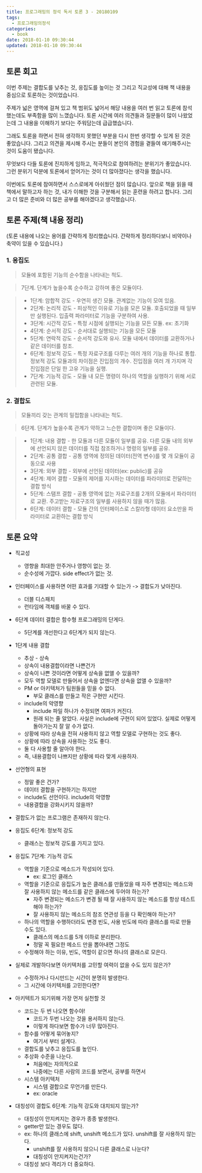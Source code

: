 ```yaml
---
title: 프로그래밍의 정석 독서 토론 3 - 20180109
tags:
  - 프로그래밍의정석
categories:
  - book
date: 2018-01-10 09:30:44
updated: 2018-01-10 09:30:44
---
```


## 토론 회고
이번 주제는 결합도를 낮추는 것, 응집도를 높이는 것 그리고 직교성에 대해 책 내용을 중심으로 토론하는 것이었습니다.

주제가 넓은 영역에 걸쳐 있고 책 범위도 넓어서 해당 내용을 여러 번 읽고 토론에 참석했는데도 부족함을 많이 느꼈습니다. 토론 시간에 여러 의견들과 질문들이 많이 나왔었는데 그 내용을 이해하기 보다는 주워담는데 급급했습니다.

그래도 토론을 하면서 전혀 생각하지 못했던 부분을 다시 한번 생각할 수 있게 된 것은 좋았습니다. 그리고 의견을 제시해 주시는 분들이 본인의 경험을 곁들여 얘기해주시는 것이 도움이 됐습니다.

무엇보다 다들 토론에 진지하게 임하고, 적극적으로 참여하려는 분위기가 좋았습니다. 그런 분위기 덕분에 토론에서 얻어가는 것이 더 많아졌다는 생각을 했습니다.

이번에도 토론에 참여하면서 스스로에게 아쉬웠던 점이 많습니다. 앞으로 책을 읽을 때 책에서 말하고자 하는 것, 내가 이해한 것을 구분해서 읽는 훈련을 하려고 합니다. 그리고 더 많은 준비와 더 많은 공부를 해야겠다고 생각했습니다.

## 토론 주제(책 내용 정리)
(토론 내용에 나오는 용어를 간략하게 정리했습니다. 간략하게 정리하다보니 비약이나 축약이 있을 수 있습니다.)

### 1. 응집도
> 모듈에 포함된 기능의 순수함을 나타내는 척도.

> 7단계. 단계가 높을수록 순수하고 강하며 좋은 모듈이다.

> * 1단계: 암합적 강도 - 우연히 생긴 모듈. 관계없는 기능이 모여 있음.
> * 2단계: 논리적 강도 - 피상적인 이유로 기능을 모은 모듈. 호출되었을 때 일부만 실행된다. 입출력 파라미터로 기능을 구분하여 사용.
> * 3단계: 시간적 강도 - 특정 시점에 실행되는 기능을 모든 모듈. ex: 초기화
> * 4단계: 순서적 강도 - 순서대로 실행되는 기능을 모든 모듈
> * 5단계: 연락적 강도 - 순서적 강도와 유사. 모듈 내에서 데이터를 교환하거나 같은 데이터를 참조.
> * 6단계: 정보적 강도 - 특정 자료구조를 다루는 여러 개의 기능을 하나로 통합. 정보적 강도 모듈과의 차이점은 진입점의 개수. 진입점을 여러 개 가지며 각 진입점은 단일 한 고유 기능을 실행.
> * 7단계: 기능적 강도 - 모듈 내 모든 명령이 하나의 역할을 실행하기 위해 서로 관련된 모듈.

### 2. 결합도
> 모듈끼리 갖는 관계의 밀접함을 나타내는 척도.

> 6단계. 단계가 높을수록 관계가 약하고 느슨한 결합이며 좋은 모듈이다. 

> * 1단계: 내용 결합 - 한 모듈과 다른 모듈이 일부를 공유. 다른 모듈 내의 외부에 선언되지 않은 데이터를 직접 참조하거나 명령의 일부를 공유.
> * 2단계: 공통 결합 - 공통 영역에 정의된 데이터(전역 변수)를 몇 개 모듈이 공동으로 사용
> * 3단계: 외부 결합 - 외부에 선언된 데이터(ex: public)를 공유
> * 4단계: 제어 결합 - 모듈의 제어를 지시하는 데이터를 파라미터로 전달하는 결합 방식
> * 5단계: 스탬프 결합 - 공통 영역에 없는 자료구조를 2개의 모듈에서 파라미터로 교환. 주고받는 자료구조의 일부를 사용하지 않을 때가 많음.
> * 6단계: 데이터 결합 - 모듈 간의 인터페이스로 스칼라형 데이터 요소만을 파라미터로 교환하는 결합 방식

## 토론 요약
* 직교성
    * 영향을 최대한 안주거나 영향이 없는 것.
    * 순수성에 가깝다. side effect가 없는 것.

* 인터페이스를 사용하면 어떤 효과를 기대할 수 있는가 -> 결합도가 낮아진다.
    * 더블 디스패치
    * 런타임에 객체를 바꿀 수 있다.

* 6단계 데이터 결합은 함수형 프로그래밍의 단게다.
    * 5단계를 개선한다고 6단계가 되지 않는다.

* 1단계 내용 결합
    * 추상 - 상속
    * 상속이 내용결합이라면 나쁜건가
    * 상속이 나쁜 것이라면 어떻게 상속을 없앨 수 있을까?
    * 모두 역할 모델로 만들어서 상속을 없엔다면 상속을 없앨 수 있을까?
    * PM or 아키텍처가 팀원들을 믿을 수 없다.
        * 부모 클래스를 만들고 작은 구현만 시킨다.
    * include의 악영향
        * include 파일 하나가 수정되면 여파가 커진다.
        * 원래 되는 줄 알았다. 사실은 include에 구현이 되어 있었다. 실제로 어떻게 돌아가는지 잘 알 수가 없다.
    * 상황에 따라 상속을 전혀 사용하지 않고 역할 모델로 구현하는 것도 좋다.
    * 상황에 따라 상속을 사용하는 것도 좋다.
    * 둘 다 사용할 줄 알아야 한다.
    * 즉, 내용결합이 나쁘지만 상황에 따라 맞게 사용하자.

* 선언형의 표현
    * 정말 좋은 건가?
    * 데이터 결합을 구현하기는 하지만
    * include도 선언이다. include의 악영향
    * 내용결합을 강화시키지 않을까?

* 결합도가 없는 프로그램은 존재하지 않는다.

* 응집도 6단계: 정보적 강도
    * 클래스는 정보적 강도를 가지고 있다.

* 응집도 7단계: 기능적 강도
    * 역할을 기준으로 메소드가 작성되어 있다.
        * ex: 로그인 클래스
    * 역할을 기준으로 응집도가 높은 클래스를 만들었을 때 자주 변경되는 메소드와 잘 사용하지 않는 메소드를 같은 클래스에 두어야 하는가?
        * 자주 변경되는 메소드가 변경 될 때 잘 사용하지 않는 메소드를 항상 테스트 해야 하는가?
        * 잘 사용하지 않는 메소드의 참조 연관성 등을 다 확인해야 하는가?
    * 하나의 역할을 수행하더라도 변경 빈도, 사용 빈도에 따라 클래스를 따로 만들 수도 있다.
        * 클래스의 메소드를 5개 이하로 분리한다.
        * 정말 꼭 필요한 메소드 만을 뽑아내면 그정도
    * 수정해야 하는 이유, 빈도, 역할이 같으면 하나의 클래스로 모은다.

* 실제로 개발하다보면 아키텍처를 고민할 여력이 없을 수도 있지 않은가?
    * 수정하거나 다시만드는 시간이 분명히 발생한다.
    * 그 시간에 아키텍처를 고민한다면?

* 아키텍트가 되기위해 가장 먼저 실천할 것
    * 코드는 두 번 나오면 함수야!
        * 코드가 두번 나오는 것을 용서하지 않는다.
        * 이렇게 하다보면 함수가 너무 많아진다.
    * 함수를 어떻게 묶어놓지?
        * 여기서 부터 설계다.
    * 결합도를 낮추고 응집도를 높인다.
    * 추상화 수준을 나눈다.
        * 처음에는 자의적으로
        * 나중에는 다른 사람의 코드를 보면서, 공부를 하면서
    * 시스템 아키텍처
        * 시스템 결합으로 무언가를 만든다.
        * ex: oracle

* 대칭성이 결합도 6단계: 기능적 강도와 대치되지 않는가?
    * 대칭성이 안지켜지는 경우가 종종 발생한다.
    * getter만 있는 경우도 많다.
    * ex: 하나의 클래스에 shift, unshift 메소드가 있다. unshift를 잘 사용하지 않는다.
        * unshift를 잘 사용하지 않으니 다른 클래스로 나눈다?
        * 대칭성이 안지켜지는건가?
    * 대칭성 보다 격리가 더 중요하다.
